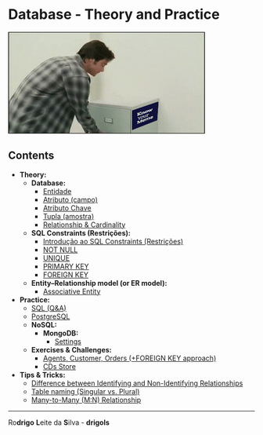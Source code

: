 # Database - Theory and Practice

![logo](res/logo.gif)  

## Contents

 - **Theory:**
   - **Database:**
     - [Entidade](modules/theory/database/entity.md)
     - [Atributo (campo)](modules/theory/database/attribute.md)
     - [Atributo Chave](modules/theory/database/key-attribute.md)
     - [Tupla (amostra)](modules/theory/database/tuple.md)
     - [Relationship & Cardinality](modules/theory/database/cardinality.md)
   - **SQL Constraints (Restrições):**
     - [Introdução ao SQL Constraints (Restrições)](modules/theory/sql-constraints/intro-to-constraints.md)
     - [NOT NULL](modules/theory/sql-constraints/not-null.md)
     - [UNIQUE](modules/theory/sql-constraints/unique.md)
     - [PRIMARY KEY](modules/theory/sql-constraints/primary-key.md)
     - [FOREIGN KEY](modules/theory/sql-constraints/foreign-key.md)
   - **Entity–Relationship model (or ER model):**
     - [Associative Entity](modules/theory/er-model/associative-entity.md)
 - **Practice:**
   - [SQL (Q&A)](modules/practice/sql)
   - [PostgreSQL](modules/practice/postgresql/)
   - **NoSQL:**
     - **MongoDB:**
       - [Settings](modules/practice/nosql/mongodb/settings)
   - **Exercises & Challenges:**
     - [Agents, Customer, Orders (+FOREIGN KEY approach)](modules/practice/exercises-challenges/agents-customer-orders.md)
     - [CDs Store](modules/practice/exercises-challenges/cds-store.md)
 - **Tips & Tricks:**
   - [Difference between Identifying and Non-Identifying Relationships](modules/tips-and-tricks/ir-and-non-ir.md)
   - [Table naming (Singular vs. Plural)](modules/tips-and-tricks/table-naming.md)
   - [Many-to-Many (M:N) Relationship](modules/tips-and-tricks/many-to-many-relationship.md)

---

Ro**drigo** **L**eite da **S**ilva - **drigols**
